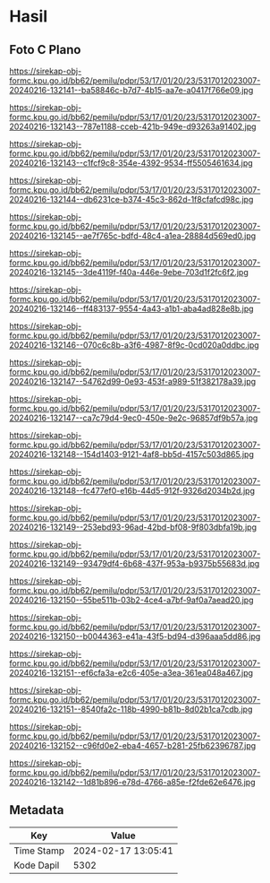 # Hasil

## Foto C Plano

https://sirekap-obj-formc.kpu.go.id/bb62/pemilu/pdpr/53/17/01/20/23/5317012023007-20240216-132141--ba58846c-b7d7-4b15-aa7e-a0417f766e09.jpg

https://sirekap-obj-formc.kpu.go.id/bb62/pemilu/pdpr/53/17/01/20/23/5317012023007-20240216-132143--787e1188-cceb-421b-949e-d93263a91402.jpg

https://sirekap-obj-formc.kpu.go.id/bb62/pemilu/pdpr/53/17/01/20/23/5317012023007-20240216-132143--c1fcf9c8-354e-4392-9534-ff5505461634.jpg

https://sirekap-obj-formc.kpu.go.id/bb62/pemilu/pdpr/53/17/01/20/23/5317012023007-20240216-132144--db6231ce-b374-45c3-862d-1f8cfafcd98c.jpg

https://sirekap-obj-formc.kpu.go.id/bb62/pemilu/pdpr/53/17/01/20/23/5317012023007-20240216-132145--ae7f765c-bdfd-48c4-a1ea-28884d569ed0.jpg

https://sirekap-obj-formc.kpu.go.id/bb62/pemilu/pdpr/53/17/01/20/23/5317012023007-20240216-132145--3de4119f-f40a-446e-9ebe-703d1f2fc6f2.jpg

https://sirekap-obj-formc.kpu.go.id/bb62/pemilu/pdpr/53/17/01/20/23/5317012023007-20240216-132146--ff483137-9554-4a43-a1b1-aba4ad828e8b.jpg

https://sirekap-obj-formc.kpu.go.id/bb62/pemilu/pdpr/53/17/01/20/23/5317012023007-20240216-132146--070c6c8b-a3f6-4987-8f9c-0cd020a0ddbc.jpg

https://sirekap-obj-formc.kpu.go.id/bb62/pemilu/pdpr/53/17/01/20/23/5317012023007-20240216-132147--54762d99-0e93-453f-a989-51f382178a39.jpg

https://sirekap-obj-formc.kpu.go.id/bb62/pemilu/pdpr/53/17/01/20/23/5317012023007-20240216-132147--ca7c79d4-9ec0-450e-9e2c-96857df9b57a.jpg

https://sirekap-obj-formc.kpu.go.id/bb62/pemilu/pdpr/53/17/01/20/23/5317012023007-20240216-132148--154d1403-9121-4af8-bb5d-4157c503d865.jpg

https://sirekap-obj-formc.kpu.go.id/bb62/pemilu/pdpr/53/17/01/20/23/5317012023007-20240216-132148--fc477ef0-e16b-44d5-912f-9326d2034b2d.jpg

https://sirekap-obj-formc.kpu.go.id/bb62/pemilu/pdpr/53/17/01/20/23/5317012023007-20240216-132149--253ebd93-96ad-42bd-bf08-9f803dbfa19b.jpg

https://sirekap-obj-formc.kpu.go.id/bb62/pemilu/pdpr/53/17/01/20/23/5317012023007-20240216-132149--93479df4-6b68-437f-953a-b9375b55683d.jpg

https://sirekap-obj-formc.kpu.go.id/bb62/pemilu/pdpr/53/17/01/20/23/5317012023007-20240216-132150--55be511b-03b2-4ce4-a7bf-9af0a7aead20.jpg

https://sirekap-obj-formc.kpu.go.id/bb62/pemilu/pdpr/53/17/01/20/23/5317012023007-20240216-132150--b0044363-e41a-43f5-bd94-d396aaa5dd86.jpg

https://sirekap-obj-formc.kpu.go.id/bb62/pemilu/pdpr/53/17/01/20/23/5317012023007-20240216-132151--ef6cfa3a-e2c6-405e-a3ea-361ea048a467.jpg

https://sirekap-obj-formc.kpu.go.id/bb62/pemilu/pdpr/53/17/01/20/23/5317012023007-20240216-132151--8540fa2c-118b-4990-b81b-8d02b1ca7cdb.jpg

https://sirekap-obj-formc.kpu.go.id/bb62/pemilu/pdpr/53/17/01/20/23/5317012023007-20240216-132152--c96fd0e2-eba4-4657-b281-25fb62396787.jpg

https://sirekap-obj-formc.kpu.go.id/bb62/pemilu/pdpr/53/17/01/20/23/5317012023007-20240216-132142--1d81b896-e78d-4766-a85e-f2fde62e6476.jpg


## Metadata

| Key        | Value               |
| ---------- | ------------------- |
| Time Stamp | 2024-02-17 13:05:41 |
| Kode Dapil | 5302                |




